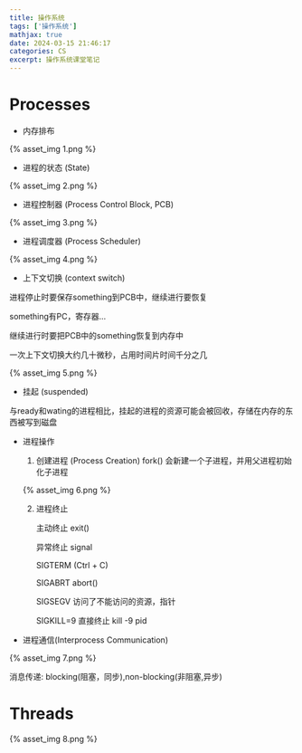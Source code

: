 ```yaml
---
title: 操作系统
tags: ['操作系统']
mathjax: true
date: 2024-03-15 21:46:17
categories: CS
excerpt: 操作系统课堂笔记
---
```


# Processes

+ 内存排布

{% asset_img 1.png %}

+ 进程的状态 (State)

{% asset_img 2.png %}

+ 进程控制器 (Process Control Block, PCB)

{% asset_img 3.png %}

+ 进程调度器 (Process Scheduler)

{% asset_img 4.png %}

+ 上下文切换 (context switch)

进程停止时要保存something到PCB中，继续进行要恢复

something有PC，寄存器...

继续进行时要把PCB中的something恢复到内存中

一次上下文切换大约几十微秒，占用时间片时间千分之几

{% asset_img 5.png %}

+ 挂起 (suspended)

与ready和wating的进程相比，挂起的进程的资源可能会被回收，存储在内存的东西被写到磁盘

+ 进程操作

    1. 创建进程 (Process Creation)
    fork() 会新建一个子进程，并用父进程初始化子进程
    
    {% asset_img 6.png %}
    
    2. 进程终止
    
        主动终止 exit() 
    
        异常终止 signal
    
        SIGTERM (Ctrl + C)
    
        SIGABRT abort()
    
        SIGSEGV 访问了不能访问的资源，指针
    
        SIGKILL=9 直接终止 kill -9 pid
    
+ 进程通信(Interprocess Communication)

{% asset_img 7.png %}

消息传递: blocking(阻塞，同步),non-blocking(非阻塞,异步)

# Threads

{% asset_img 8.png %}